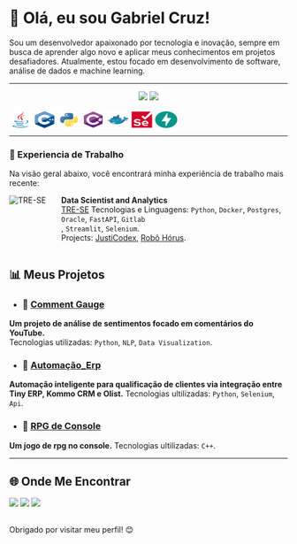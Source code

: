 # 👋 Olá, eu sou Gabriel Cruz!

Sou um desenvolvedor apaixonado por tecnologia e inovação, sempre em busca de aprender algo novo e aplicar meus conhecimentos em projetos desafiadores. Atualmente, estou focado em desenvolvimento de software, análise de dados e machine learning.

---

<div align="center">
    <img height="150em" src="https://github-readme-stats.vercel.app/api?username=Gabriel-Cruz-Araujo&show_icons=true&theme=dark&include_all_commits=true&count_private=true"/>
    <img height="150em" src="https://github-readme-stats.vercel.app/api/top-langs/?username=Gabriel-Cruz-Araujo&layout=compact&langs_count=7&theme=dark"/>
  </a>
</div>

<div style="display: inline_block"><br>
  <img align="center" alt="Js" height="30" width="40" src="https://raw.githubusercontent.com/devicons/devicon/refs/heads/master/icons/java/java-original.svg">
  <img align="center" alt="Ts" height="30" width="40" src="https://raw.githubusercontent.com/devicons/devicon/refs/heads/master/icons/cplusplus/cplusplus-original.svg">
  <img align="center" alt="React" height="30" width="40" src="https://raw.githubusercontent.com/devicons/devicon/refs/heads/master/icons/python/python-original.svg">
  <img align="center" alt="HTML" height="30" width="40" src="https://raw.githubusercontent.com/devicons/devicon/refs/heads/master/icons/csharp/csharp-original.svg">
  <img align="center" alt="CSS" height="30" width="40" src="https://raw.githubusercontent.com/devicons/devicon/refs/heads/master/icons/docker/docker-original.svg">
  <img align="center" alt="CSS" height="30" width="40" src="https://raw.githubusercontent.com/devicons/devicon/refs/heads/master/icons/selenium/selenium-original.svg">
  <img align="center" alt="CSS" height="30" width="40" src="https://raw.githubusercontent.com/devicons/devicon/refs/heads/master/icons/fastapi/fastapi-original.svg">
</div>

---

### 🏢 Experiencia de Trabalho

Na visão geral abaixo, você encontrará minha experiência de trabalho mais recente:

<div>
  <a href="https://www.tre-se.jus.br/#/">
    <img align="left" height="94px" width="94px" alt="TRE-SE" src="https://assets.infra.grancursosonline.com.br/projeto/thumbnail-carrossel/tre-se.png"/>
  </a>

  <p>
    <strong>Data Scientist and Analytics</strong><br/>
    <a href="https://www.tre-se.jus.br/#/">TRE-SE</a>
    Tecnologias e Linguagens: <code>Python</code>, <code>Docker</code>, <code>Postgres</code>, <code>Oracle</code>, <code>FastAPI</code>, <code>Gitlab</code><br>, <code>Streamlit</code>, <code>Selenium</code>.<br/>
    Projects: <a href="https://www.tre-se.jus.br/comunicacao/noticias/2023/Outubro/tre-se-disponibiliza-biblioteca-justicodex">JustiCodex</a>, <a href="https://www.tre-se.jus.br/comunicacao/noticias/2024/Outubro/tre-se-automatiza-tarefas-de-registro-de-candidaturas-para-as-eleicoes-2024-com-o-robo-horus">Robô Hórus</a>.
  </p>
</div>

<div style="clear:both;"></div>

##

## 📊 Meus Projetos

- ### 📌 [Comment Gauge](https://github.com/Gabriel-Cruz-Araujo/AnDS)
**Um projeto de análise de sentimentos focado em comentários do YouTube.**  
Tecnologias utilizadas: `Python`, `NLP`, `Data Visualization`.

- ### 📌 [Automação_Erp](https://github.com/Gabriel-Cruz-Araujo/Automacao_ERP)
**Automação inteligente para qualificação de clientes via integração entre Tiny ERP, Kommo CRM e Olist.**
Tecnologias ultilizadas: `Python`, `Selenium`, `Api`.

- ### 📌 [RPG de Console](https://github.com/Gabriel-Cruz-Araujo/Rpg_cpp)
**Um jogo de rpg no console.**
Tecnologias ultilizadas: `C++`.

---
## 🌐 Onde Me Encontrar

<div> 
  <a href="https://www.linkedin.com/in/gabriel-cruz-711273292" target="_blank"><img src="https://img.shields.io/badge/-LinkedIn-%230077B5?style=for-the-badge&logo=linkedin&logoColor=white" target="_blank"></a>
  <a href = "mailto:gabrielcaraujo.tech@gmail.com"><img src="https://img.shields.io/badge/-Gmail-%23333?style=for-the-badge&logo=gmail&logoColor=white" target="_blank"></a>
  <a href="https://instagram.com/_gabriell.c" target="_blank"><img src="https://img.shields.io/badge/-Instagram-%23E4405F?style=for-the-badge&logo=instagram&logoColor=white" target="_blank"></a> 
  
</div>

##

Obrigado por visitar meu perfil! 😊
